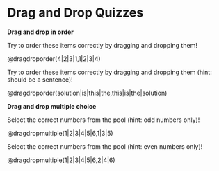 <!--
author:   Michael Markert
email:    michael.markert@uni-jena.de
version:  0.1.0
language: de
narrator: US English Female

script:   https://cdnjs.cloudflare.com/ajax/libs/Sortable/1.14.0/Sortable.min.js

@dragdroporder: @dragdroporder_(@uid,```@0```)

@dragdroporder_
<div style="width: 100%; max-width: 600px; padding: 20px; border: 1px solid rgb(var(--color-highlight)); border-radius: 8px;">
  <div class="choices-container" style="display: flex; flex-direction: column; gap: 10px;" id="quiz-@0">
  </div>
  <div class="feedback" style="margin-top: 20px; font-size:2em; font-weight: bold; text-align: center;">🤔</div>
</div>

<script>
  void setTimeout(() => {
    (function(){
        const quizId = '@0';
        const container = document.querySelector(`#quiz-${quizId}`);

        const feedback = container.nextElementSibling;
        const correctAnswers = '@2'.split('|');

        const initialOrder = '@1'.split('|');
        container.innerHTML = initialOrder.map(item => 
          `<div class="choice lia-code lia-code--inline" style="padding: 10px; border-radius: 4px; cursor: move; user-select: none;">${item}</div>`
        ).join('');
        
        new Sortable(container, {
          animation: 150,
          onEnd: function() {
            const choices = Array.from(container.querySelectorAll('.choice'));
            const currentOrder = choices.map(choice => choice.textContent.trim());
            
            const isCorrect = currentOrder.length === correctAnswers.length && 
                             currentOrder.every((answer, index) => answer === correctAnswers[index]);
            
            if (isCorrect) {
              feedback.textContent = "✅";
            } else {
              feedback.textContent = "❌";
            }
          }
        });
        
    })();
  }, 100);
</script>
@end

@dragdropmultiple: @dragdropmultiple_(@uid,```@0```)

@dragdropmultiple_
<div style="width: 100%; max-width: 600px; padding: 20px; border: 1px solid rgb(var(--color-highlight)); border-radius: 8px;" id="quiz-@0">
  <div style="display: flex; gap: 20px;">
    <div style="flex: 1;">
      <div style="font-weight: bold; margin-bottom: 10px;">Pool:</div>
      <div class="pool-container lia-code lia-code--inline" style="min-height: 50px; padding: 10px; border: 1px dashed; border-radius: 4px; display: flex; flex-direction: column; gap: 10px;" id="pool-@0">
      </div>
    </div>
    <div style="flex: 1;">
      <div style="font-weight: bold; margin-bottom: 10px;">Your Selection:</div>
      <div class="target-container lia-code lia-code--inline" style="min-height: 50px; padding: 10px; border: 1px dashed border-radius: 4px; display: flex; flex-direction: column; gap: 10px;" id="target-@0">
      </div>
    </div>
  </div>
  
  <div class="feedback" style="margin-top: 20px; font-size: 2em; font-weight: bold; text-align: center;">🤔</div>
</div>

<script>
  void setTimeout(() => {
    (function(){
        const quizId = '@0';
        const quizContainer = document.querySelector(`#quiz-${quizId}`);

        const poolContainer = quizContainer.querySelector('.pool-container');
        const targetContainer = quizContainer.querySelector('.target-container');
        const feedback = quizContainer.querySelector('.feedback');
        const correctAnswers = new Set('@2'.split('|'));

        const initialOrder = '@1'.split('|');
        poolContainer.innerHTML = initialOrder.map(item => 
          `<div class="choice lia-code lia-code--inline" style="padding: 10px; border-radius: 4px; cursor: move; user-select: none;">${item}</div>`
        ).join('');

        new Sortable(poolContainer, {
          group: {
            name: quizId,
            put: true
          },
          animation: 150,
          onEnd: checkAnswer
        });
        
        new Sortable(targetContainer, {
          group: {
            name: quizId,
            pull: true,
            put: true
          },
          animation: 150,
          onAdd: checkAnswer,
          onRemove: checkAnswer
        });

        function checkAnswer() {
          const currentAnswers = new Set(
            Array.from(targetContainer.querySelectorAll('.choice'))
              .map(choice => choice.textContent.trim())
          );

          const isCorrect = currentAnswers.size === correctAnswers.size &&
                           [...currentAnswers].every(answer => correctAnswers.has(answer));
          
          if (isCorrect) {
            feedback.textContent = "✅";
          } else {
            feedback.textContent = "❌";
          }
        }
    })();
  }, 100);
</script>
@end
-->

# Drag and Drop Quizzes

**Drag and drop in order**

Try to order these items correctly by dragging and dropping them!

@dragdroporder(4|2|3|1,1|2|3|4)

Try to order these items correctly by dragging and dropping them (hint: should be a sentence)!

@dragdroporder(solution|is|this|the,this|is|the|solution)

**Drag and drop multiple choice**

Select the correct numbers from the pool (hint: odd numbers only)!

@dragdropmultiple(1|2|3|4|5|6,1|3|5)

Select the correct numbers from the pool (hint: even numbers only)!

@dragdropmultiple(1|2|3|4|5|6,2|4|6)
